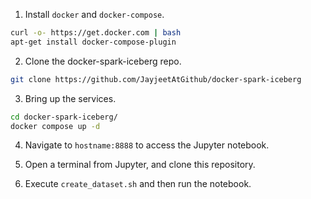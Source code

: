 1. Install `docker` and `docker-compose`.
```bash
curl -o- https://get.docker.com | bash
apt-get install docker-compose-plugin
```

2. Clone the docker-spark-iceberg repo.
```bash
git clone https://github.com/JayjeetAtGithub/docker-spark-iceberg
```

3. Bring up the services.
```bash
cd docker-spark-iceberg/
docker compose up -d
```

4. Navigate to `hostname:8888` to access the Jupyter notebook.

5. Open a terminal from Jupyter, and clone this repository.

6. Execute `create_dataset.sh` and then run the notebook.
